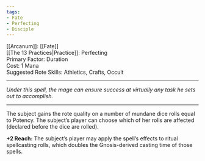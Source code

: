 ```yaml
---
tags:
- Fate
- Perfecting
- Disciple
---
```


[[Arcanum]]: [[Fate]]\
[[The 13 Practices|Practice]]: Perfecting\
Primary Factor: Duration\
Cost: 1 Mana\
Suggested Rote Skills: Athletics, Crafts, Occult

---

_Under this spell, the mage can ensure success at virtually any task he sets out to accomplish._

---

The subject gains the rote quality on a number of mundane dice rolls equal to Potency. The subject’s player can choose which of her rolls are affected (declared before the dice are rolled).

**+2 Reach:** The subject’s player may apply the spell’s effects to ritual spellcasting rolls, which doubles the Gnosis-derived casting time of those spells.